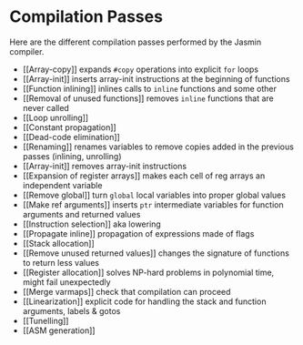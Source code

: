 # Compilation Passes

Here are the different compilation passes performed by the Jasmin compiler.

 - [[Array-copy]] expands `#copy` operations into explicit `for` loops
 - [[Array-init]] inserts array-init instructions at the beginning of functions
 - [[Function inlining]] inlines calls to `inline` functions and some other
 - [[Removal of unused functions]] removes `inline` functions that are never called
 - [[Loop unrolling]]
 - [[Constant propagation]]
 - [[Dead-code elimination]]
 - [[Renaming]] renames variables to remove copies added in the previous passes (inlining, unrolling)
 - [[Array-init]] removes array-init instructions
 - [[Expansion of register arrays]] makes each cell of reg arrays an independent variable
 - [[Remove global]] turn `global` local variables into proper global values
 - [[Make ref arguments]] inserts `ptr` intermediate variables for function arguments and returned values
 - [[Instruction selection]] aka lowering
 - [[Propagate inline]] propagation of expressions made of flags
 - [[Stack allocation]]
 - [[Remove unused returned values]] changes the signature of functions to return less values
 - [[Register allocation]] solves NP-hard problems in polynomial time, might fail unexpectedly
 - [[Merge varmaps]] check that compilation can proceed
 - [[Linearization]] explicit code for handling the stack and function arguments, labels & gotos
 - [[Tunelling]]
 - [[ASM generation]]
